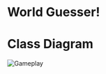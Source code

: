# World Guesser!

# Class Diagram

![Gameplay]([https://github.com/LiamTGay/Adventure-Story/blob/main/images/DiagrmRK.jpg?raw=true](https://github.com/LiamTGay/World-Guesser/blob/main/images/Diagram1.png)https://github.com/LiamTGay/World-Guesser/blob/main/images/Diagram1.png)
